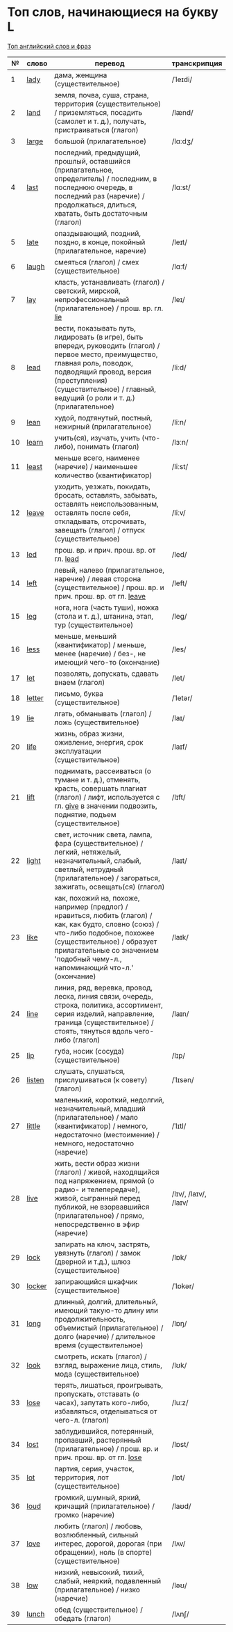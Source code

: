 # Топ слов, начинающиеся на букву L

[Топ английский слов и фраз](../README.md)

| №   | слово                                                                        | перевод                                                                                                                                                                                                                                               | транскрипция          |
| --- | ---------------------------------------------------------------------------- | ----------------------------------------------------------------------------------------------------------------------------------------------------------------------------------------------------------------------------------------------------- | --------------------- |
| 1   | [lady](https://dictionary.cambridge.org/dictionary/english-russian/lady)     | дама, женщина (существительное)                                                                                                                                                                                                                       | /ˈleɪdi/              |
| 2   | [land](https://dictionary.cambridge.org/dictionary/english-russian/land)     | земля, почва, суша, страна, территория (существительное) / приземляться, посадить (самолет и т. д.), получать, пристраиваться (глагол)                                                                                                                | /lænd/                |
| 3   | [large](https://dictionary.cambridge.org/dictionary/english-russian/large)   | большой (прилагательное)                                                                                                                                                                                                                              | /lɑːdʒ/               |
| 4   | [last](https://dictionary.cambridge.org/dictionary/english-russian/last)     | последний, предыдущий, прошлый, оставшийся (прилагательное, определитель) / последним, в последнюю очередь, в последний раз (наречие) / продолжаться, длиться, хватать, быть достаточным (глагол)                                                     | /lɑːst/               |
| 5   | [late](https://dictionary.cambridge.org/dictionary/english-russian/late)     | опаздывающий, поздний, поздно, в конце, покойный (прилагательное, наречие)                                                                                                                                                                            | /leɪt/                |
| 6   | [laugh](https://dictionary.cambridge.org/dictionary/english-russian/laugh)   | смеяться (глагол) / смех (существительное)                                                                                                                                                                                                            | /lɑːf/                |
| 7   | [lay](https://dictionary.cambridge.org/dictionary/english-russian/lay)       | класть, устанавливать (глагол) / светский, мирской, непрофессиональный (прилагательное) / прош. вр. гл. [lie](https://dictionary.cambridge.org/dictionary/english-russian/lie)                                                                        | /leɪ/                 |
| 8   | [lead](https://dictionary.cambridge.org/dictionary/english-russian/lead)     | вести, показывать путь, лидировать (в игре), быть впереди, руководить (глагол) / первое место, преимущество, главная роль, поводок, подводящий провод, версия (преступления) (существительное) / главный, ведущий (о роли и т. д.) (прилагательное)   | /liːd/                |
| 9   | [lean](https://dictionary.cambridge.org/dictionary/english-russian/lean)     | худой, подтянутый, постный, нежирный (прилагательное)                                                                                                                                                                                                 | /liːn/                |
| 10  | [learn](https://dictionary.cambridge.org/dictionary/english-russian/learn)   | учить(ся), изучать, учить (что-либо), понимать (глагол)                                                                                                                                                                                               | /lɜːn/                |
| 11  | [least](https://dictionary.cambridge.org/dictionary/english-russian/least)   | меньше всего, наименее (наречие) / наименьшее количество (квантификатор)                                                                                                                                                                              | /liːst/               |
| 12  | [leave](https://dictionary.cambridge.org/dictionary/english-russian/leave)   | уходить, уезжать, покидать, бросать, оставлять, забывать, оставлять неиспользованным, оставлять после себя, откладывать, отсрочивать, завещать (глагол) / отпуск (существительное)                                                                    | /liːv/                |
| 13  | [led](https://dictionary.cambridge.org/dictionary/english-russian/led)       | прош. вр. и прич. прош. вр. от гл. [lead](https://dictionary.cambridge.org/dictionary/english-russian/lead)                                                                                                                                           | /led/                 |
| 14  | [left](https://dictionary.cambridge.org/dictionary/english-russian/left)     | левый, налево (прилагательное, наречие) / левая сторона (существительное) / прош. вр. и прич. прош. вр. от гл. [leave](https://dictionary.cambridge.org/dictionary/english-russian/leave)                                                             | /left/                |
| 15  | [leg](https://dictionary.cambridge.org/dictionary/english-russian/leg)       | нога, нога (часть туши), ножка (стола и т. д.), штанина, этап, тур (существительное)                                                                                                                                                                  | /leɡ/                 |
| 16  | [less](https://dictionary.cambridge.org/dictionary/english-russian/less)     | меньше, меньший (квантификатор) / меньше, менее (наречие) / без-, не имеющий чего-то (окончание)                                                                                                                                                      | /les/                 |
| 17  | [let](https://dictionary.cambridge.org/dictionary/english-russian/let)       | позволять, допускать, сдавать внаем (глагол)                                                                                                                                                                                                          | /let/                 |
| 18  | [letter](https://dictionary.cambridge.org/dictionary/english-russian/letter) | письмо, буква (существительное)                                                                                                                                                                                                                       | /ˈletər/              |
| 19  | [lie](https://dictionary.cambridge.org/dictionary/english-russian/lie)       | лгать, обманывать (глагол) / ложь (существительное)                                                                                                                                                                                                   | /laɪ/                 |
| 20  | [life](https://dictionary.cambridge.org/dictionary/english-russian/life)     | жизнь, образ жизни, оживление, энергия, срок эксплуатации (существительное)                                                                                                                                                                           | /laɪf/                |
| 21  | [lift](https://dictionary.cambridge.org/dictionary/english-russian/lift)     | поднимать, рассеиваться (о тумане и т. д.), отменять, красть, совершать плагиат (глагол) / лифт, используется с гл. [give](https://dictionary.cambridge.org/dictionary/english-russian/give) в значении подвозить, поднятие, подъем (существительное) | /lɪft/                |
| 22  | [light](https://dictionary.cambridge.org/dictionary/english-russian/light)   | свет, источник света, лампа, фара (существительное) / легкий, нетяжелый, незначительный, слабый, светлый, нетрудный (прилагательное) / загораться, зажигать, освещать(ся) (глагол)                                                                    | /laɪt/                |
| 23  | [like](https://dictionary.cambridge.org/dictionary/english-russian/like)     | как, похожий на, похоже, например (предлог) / нравиться, любить (глагол) / как, как будто, словно (союз) / что-либо подобное, похожее (существительное) / образует прилагательные со значением 'подобный чему-л., напоминающий что-л.' (окончание)    | /laɪk/                |
| 24  | [line](https://dictionary.cambridge.org/dictionary/english-russian/line)     | линия, ряд, веревка, провод, леска, линия связи, очередь, строка, политика, ассортимент, серия изделий, направление, граница (существительное) / стоять, тянуться вдоль чего-либо (глагол)                                                            | /laɪn/                |
| 25  | [lip](https://dictionary.cambridge.org/dictionary/english-russian/lip)       | губа, носик (сосуда) (существительное)                                                                                                                                                                                                                | /lɪp/                 |
| 26  | [listen](https://dictionary.cambridge.org/dictionary/english-russian/listen) | слушать, слушаться, прислушиваться (к совету) (глагол)                                                                                                                                                                                                | /ˈlɪsən/              |
| 27  | [little](https://dictionary.cambridge.org/dictionary/english-russian/little) | маленький, короткий, недолгий, незначительный, младший (прилагательное) / мало (квантификатор) / немного, недостаточно (местоимение) / немного, недостаточно (наречие)                                                                                | /ˈlɪtl/               |
| 28  | [live](https://dictionary.cambridge.org/dictionary/english-russian/live)     | жить, вести образ жизни (глагол) / живой, находящийся под напряжением, прямой (о радио- и телепередаче), живой, сыгранный перед публикой, не взорвавшийся (прилагательное) / прямо, непосредственно в эфир (наречие)                                  | /lɪv/, /laɪv/, /laɪv/ |
| 29  | [lock](https://dictionary.cambridge.org/dictionary/english-russian/lock)     | запирать на ключ, застрять, увязнуть (глагол) / замок (дверной и т.д.), шлюз (существительное)                                                                                                                                                        | /lɒk/                 |
| 30  | [locker](https://dictionary.cambridge.org/dictionary/english-russian/locker) | запирающийся шкафчик (существительное)                                                                                                                                                                                                                | /ˈlɒkər/              |
| 31  | [long](https://dictionary.cambridge.org/dictionary/english-russian/long)     | длинный, долгий, длительный, имеющий такую-то длину или продолжительность, объемистый (прилагательное) / долго (наречие) / длительное время (существительное)                                                                                         | /lɒŋ/                 |
| 32  | [look](https://dictionary.cambridge.org/dictionary/english-russian/look)     | смотреть, искать (глагол) / взгляд, выражение лица, стиль, мода (существительное)                                                                                                                                                                     | /lʊk/                 |
| 33  | [lose](https://dictionary.cambridge.org/dictionary/english-russian/lose)     | терять, лишаться, проигрывать, пропускать, отставать (о часах), запутать кого-либо, избавляться, отделываться от чего-л. (глагол)                                                                                                                     | /luːz/                |
| 34  | [lost](https://dictionary.cambridge.org/dictionary/english-russian/lost)     | заблудившийся, потерянный, пропавший, растерянный (прилагательное) / прош. вр. и прич. прош. вр. от гл. [lose](https://dictionary.cambridge.org/dictionary/english-russian/lose)                                                                      | /lɒst/                |
| 35  | [lot](https://dictionary.cambridge.org/dictionary/english-russian/lot)       | партия, серия, участок, территория, лот (существительное)                                                                                                                                                                                             | /lɒt/                 |
| 36  | [loud](https://dictionary.cambridge.org/dictionary/english-russian/loud)     | громкий, шумный, яркий, кричащий (прилагательное) / громко (наречие)                                                                                                                                                                                  | /laʊd/                |
| 37  | [love](https://dictionary.cambridge.org/dictionary/english-russian/love)     | любить (глагол) / любовь, возлюбленный, сильный интерес, дорогой, дорогая (при обращении), ноль (в спорте) (существительное)                                                                                                                          | /lʌv/                 |
| 38  | [low](https://dictionary.cambridge.org/dictionary/english-russian/low)       | низкий, невысокий, тихий, слабый, неяркий, подавленный (прилагательное) / низко (наречие)                                                                                                                                                             | /ləʊ/                 |
| 39  | [lunch](https://dictionary.cambridge.org/dictionary/english-russian/lunch)   | обед (существительное) / обедать (глагол)                                                                                                                                                                                                             | /lʌnʃ/                |
